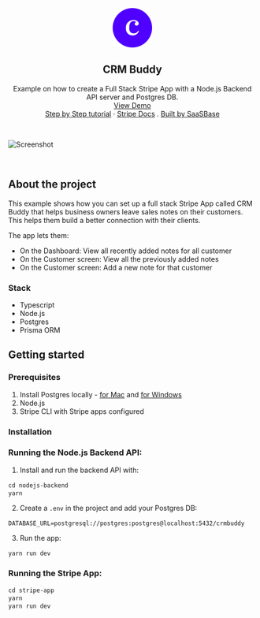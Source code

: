 <div align="center">
  <a href="https://github.com/stripe/stripe-apps/examples/crm-full-stack">
    <img src="logo.png" alt="Logo" width="80" height="80">
  </a>

  <h2 align="center">CRM Buddy</h2>

  <p align="center">
    Example on how to create a Full Stack Stripe App with a Node.js Backend API server and Postgres DB.
    <br />
    <a href="https://www.loom.com/share/e7332c3a89a84333b1bd7333d1fa3907">View Demo</a>
    <br />
    <a href="https://www.saasbase.dev/build-a-stripe-app-with-typescript-and-node-js-part-1/">Step by Step tutorial</a>
    ·
     <a href="https://stripe.com/docs/stripe-apps">Stripe Docs</a>
     .
    <a href="https://www.saasbase.dev">Built by SaaSBase</a>
  </p>
</div>

<p>
    <br />
    </p>

![Screenshot](https://www.saasbase.dev/content/images/size/w1600/2022/07/Screen-Shot-2022-07-09-at-1.15.00-PM.png)

<p>
    <br />
    </p>

## About the project

This example shows how you can set up a full stack Stripe App called CRM Buddy that helps business owners leave sales notes on their customers. This helps them build a better connection with their clients.

The app lets them:

- On the Dashboard: View all recently added notes for all customer
- On the Customer screen: View all the previously added notes
- On the Customer screen: Add a new note for that customer

### Stack

- Typescript
- Node.js
- Postgres
- Prisma ORM

## Getting started

### Prerequisites

1. Install Postgres locally - [for Mac](https://postgresapp.com/) and [for Windows](https://www.postgresql.org/download/windows/)
2. Node.js
3. Stripe CLI with Stripe apps configured

### Installation

### Running the Node.js Backend API:

1. Install and run the backend API with:

```
cd nodejs-backend
yarn
```

2. Create a `.env` in the project and add your Postgres DB:

```
DATABASE_URL=postgresql://postgres:postgres@localhost:5432/crmbuddy
```

3. Run the app:

```
yarn run dev
```

### Running the Stripe App:

```
cd stripe-app
yarn
yarn run dev
```
